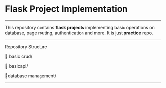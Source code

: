 # Flask Project Implementation

---

This repository contains **flask projects** implementing basic operations on database, page routing, authentication and more.
It is just **practice** repo.

---

Repository Structure

📁 basic crud/

📁 basicapi/

📁database management/

---
